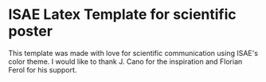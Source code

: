 # ISAE Latex Template for scientific poster

This template was made with love for scientific communication using ISAE's color theme. I would like to thank J. Cano for the inspiration and Florian Ferol for his support. 
